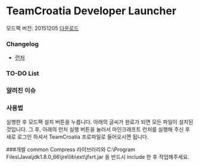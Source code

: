 TeamCroatia Developer Launcher
===========

모드팩 버전: 20151205
[다운로드](https://github.com/TeamCroatia/Developer-Launcher/releases/)

### Changelog
 - [런처](https://github.com/TeamCroatia/Developer-Launcher/blob/master/CHANGELOG.md#Launcher)

### TO-DO List

### 알려진 이슈

### 사용법
실행한 후 모드팩 설치 버튼을 누릅니다. 아래의 글씨가 완료가 되면 모든 파일이 설치된 것입니다. 그 후, 아래의 런처 실행 버튼을 눌러서 마인크래프트 런처를 실행해 주신 후 새로 로그인 하셔서 TeamCroatia 프로파일로 들어오시면 됩니다.

###개발
common Compress 라이브러리와
C:\Program Files\Java\jdk1.8.0_66\jre\lib\ext\jfxrt.jar
을 반드시 include 한 후 작업해주세요.
